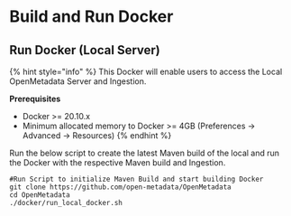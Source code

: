 # Build and Run Docker

## Run Docker (Local Server)

{% hint style="info" %}
This Docker will enable users to access the Local OpenMetadata Server and Ingestion.

**Prerequisites**

* Docker >= 20.10.x
* Minimum allocated memory to Docker >= 4GB (Preferences -> Advanced -> Resources)
{% endhint %}

Run the below script to create the latest Maven build of the local and run the Docker with the respective Maven build and Ingestion.

```
#Run Script to initialize Maven Build and start building Docker
git clone https://github.com/open-metadata/OpenMetadata
cd OpenMetadata
./docker/run_local_docker.sh
```
